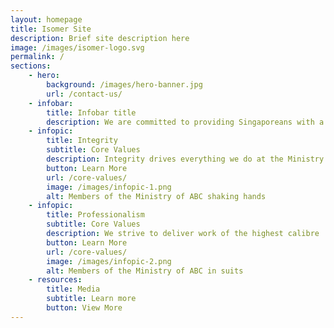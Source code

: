 ```yaml
---
layout: homepage
title: Isomer Site
description: Brief site description here
image: /images/isomer-logo.svg
permalink: /
sections:
    - hero:
        background: /images/hero-banner.jpg
        url: /contact-us/
    - infobar:
        title: Infobar title
        description: We are committed to providing Singaporeans with a clean and sustainable environment, and resilient supplies of safe food and water. 
    - infopic:
        title: Integrity
        subtitle: Core Values
        description: Integrity drives everything we do at the Ministry of ABC
        button: Learn More
        url: /core-values/
        image: /images/infopic-1.png
        alt: Members of the Ministry of ABC shaking hands
    - infopic:
        title: Professionalism
        subtitle: Core Values
        description: We strive to deliver work of the highest calibre
        button: Learn More
        url: /core-values/
        image: /images/infopic-2.png
        alt: Members of the Ministry of ABC in suits
    - resources:
        title: Media
        subtitle: Learn more
        button: View More
---
```

